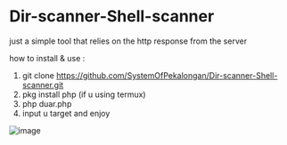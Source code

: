 # Dir-scanner-Shell-scanner
just a simple tool that relies on the http response from the server

how to install & use :
1. git clone https://github.com/SystemOfPekalongan/Dir-scanner-Shell-scanner.git
2. pkg install php (if u using termux)
3. php duar.php
4. input u target and enjoy

![image](https://user-images.githubusercontent.com/77189271/110248283-d3d03800-7fa2-11eb-998c-c084729f4d8c.png)
